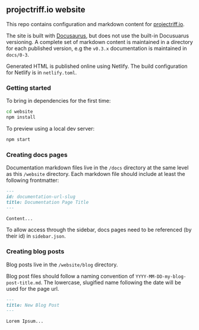 ## projectriff.io website

This repo contains configuration and markdown content for [projectriff.io](projectriff.io).

The site is built with [Docusaurus](https://docusaurus.io/), but does not use the built-in Docusuarus versioning. A complete set of markdown content is maintained in a directory for each published version, e.g the `v0.3.x` documentation is maintained in `docs/0-3`.

Generated HTML is published online using Netlify. The build configuration for Netlify is in `netlify.toml`.

### Getting started
To bring in dependencies for the first time:

```sh
cd website
npm install
```

To preview using a local dev server:
```sh
npm start
```

### Creating docs pages

Documentation markdown files live in the `/docs` directory at the same level as this `/website` directory. Each markdown file should include at least the following frontmatter:

```markdown
---
id: documentation-url-slug
title: Documentation Page Title
---

Content...
```
To allow access through the sidebar, docs pages need to be referenced (by their id) in `sidebar.json`.

### Creating blog posts

Blog posts live in the `/website/blog` directory.

Blog post files should follow a naming convention of `YYYY-MM-DD-my-blog-post-title.md`. The lowercase, slugified name following the date will be used for the page url.

```markdown
---
title: New Blog Post
---

Lorem Ipsum...
```
